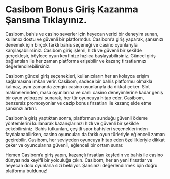 # Casibom Bonus Giriş Kazanma Şansına Tıklayınız.
Casibom, bahis ve casino severler için heyecan verici bir deneyim sunan, kullanıcı dostu ve güvenli bir platformdur. Casibom’a giriş yaparak, şansınızı denemek için birçok farklı bahis seçeneği ve casino oyunlarıyla karşılaşabilirsiniz. Casibom giriş işlemi, hızlı ve güvenli bir şekilde gerçekleşir, böylece oyun keyfinize hızlıca başlayabilirsiniz. Güncel giriş bağlantıları ile her zaman platforma erişebilir ve kazanç fırsatlarınızı değerlendirebilirsiniz.

Casibom güncel giriş seçenekleri, kullanıcıların her an kolayca erişim sağlamasına imkan verir. Casibom, sadece bir bahis platformu olmakla kalmaz, aynı zamanda zengin casino oyunlarıyla da dikkat çeker. Slot makinelerinden, masa oyunlarına ve canlı casino deneyimlerine kadar geniş bir oyun yelpazesi sunarak, her tür oyuncuya hitap eder. Casibom, benzersiz promosyonlar ve cazip bonus fırsatları ile kazanç elde etme şansınızı artırır.

Casibom’a giriş yaptıktan sonra, platformun sunduğu güvenli ödeme yöntemlerini kullanarak kazançlarınızı hızlı ve güvenli bir şekilde çekebilirsiniz. Bahis tutkunları, çeşitli spor bahisleri seçeneklerinden faydalanabilirken, casino oyuncuları da farklı oyun türleriyle eğlenceli zaman geçirebilir. Casibom, her seviyeden oyuncuya hitap eden özellikleriyle dikkat çeker ve oyuncularına güvenli, eğlenceli bir ortam sunar.

Hemen Casibom’a giriş yapın, kazançlı fırsatları keşfedin ve bahis ile casino dünyasında keyifli bir yolculuğa çıkın. Casibom, her an yeni fırsatlar ve heyecan dolu oyunlarla sizi bekliyor. Şansınızı değerlendirmek için doğru platformu buldunuz!
